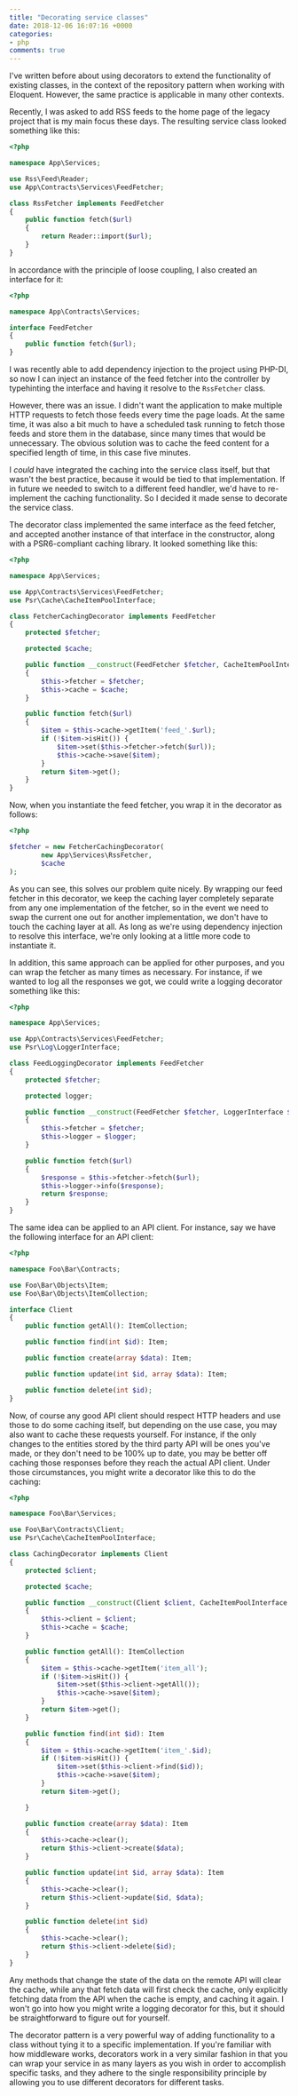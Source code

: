 ```yaml
---
title: "Decorating service classes"
date: 2018-12-06 16:07:16 +0000
categories:
- php
comments: true
---
```


I've written before about using decorators to extend the functionality of existing classes, in the context of the repository pattern when working with Eloquent. However, the same practice is applicable in many other contexts.

Recently, I was asked to add RSS feeds to the home page of the legacy project that is my main focus these days. The resulting service class looked something like this:

```php
<?php

namespace App\Services;

use Rss\Feed\Reader;
use App\Contracts\Services\FeedFetcher;

class RssFetcher implements FeedFetcher
{
    public function fetch($url)
    {
        return Reader::import($url);
    }
}
```

In accordance with the principle of loose coupling, I also created an interface for it:

```php
<?php

namespace App\Contracts\Services;

interface FeedFetcher
{
    public function fetch($url);
}
```

I was recently able to add dependency injection to the project using PHP-DI, so now I can inject an instance of the feed fetcher into the controller by typehinting the interface and having it resolve to the `RssFetcher` class.

However, there was an issue. I didn't want the application to make multiple HTTP requests to fetch those feeds every time the page loads. At the same time, it was also a bit much to have a scheduled task running to fetch those feeds and store them in the database, since many times that would be unnecessary. The obvious solution was to cache the feed content for a specified length of time, in this case five minutes.

I *could* have integrated the caching into the service class itself, but that wasn't the best practice, because it would be tied to that implementation. If in future we needed to switch to a different feed handler, we'd have to re-implement the caching functionality. So I decided it made sense to decorate the service class.

The decorator class implemented the same interface as the feed fetcher, and accepted another instance of that interface in the constructor, along with a PSR6-compliant caching library. It looked something like this:

```php
<?php

namespace App\Services;

use App\Contracts\Services\FeedFetcher;
use Psr\Cache\CacheItemPoolInterface;

class FetcherCachingDecorator implements FeedFetcher
{
    protected $fetcher;

    protected $cache;

    public function __construct(FeedFetcher $fetcher, CacheItemPoolInterface $cache)
    {
        $this->fetcher = $fetcher;
        $this->cache = $cache;
    }

    public function fetch($url)
    {
        $item = $this->cache->getItem('feed_'.$url);
        if (!$item->isHit()) {
            $item->set($this->fetcher->fetch($url));
            $this->cache->save($item);
        }
        return $item->get();
    }
}
```

Now, when you instantiate the feed fetcher, you wrap it in the decorator as follows:

```php
<?php

$fetcher = new FetcherCachingDecorator(
        new App\Services\RssFetcher,
        $cache
);
```

As you can see, this solves our problem quite nicely. By wrapping our feed fetcher in this decorator, we keep the caching layer completely separate from any one implementation of the fetcher, so in the event we need to swap the current one out for another implementation, we don't have to touch the caching layer at all. As long as we're using dependency injection to resolve this interface, we're only looking at a little more code to instantiate it.

In addition, this same approach can be applied for other purposes, and you can wrap the fetcher as many times as necessary. For instance, if we wanted to log all the responses we got, we could write a logging decorator something like this:

```php
<?php

namespace App\Services;

use App\Contracts\Services\FeedFetcher;
use Psr\Log\LoggerInterface;

class FeedLoggingDecorator implements FeedFetcher
{
    protected $fetcher;

    protected logger;

    public function __construct(FeedFetcher $fetcher, LoggerInterface $logger)
    {
        $this->fetcher = $fetcher;
        $this->logger = $logger;
    }

    public function fetch($url)
    {
        $response = $this->fetcher->fetch($url);
        $this->logger->info($response);
        return $response;
    }
}
```

The same idea can be applied to an API client. For instance, say we have the following interface for an API client:

```php
<?php

namespace Foo\Bar\Contracts;

use Foo\Bar\Objects\Item;
use Foo\Bar\Objects\ItemCollection;

interface Client
{
    public function getAll(): ItemCollection;

    public function find(int $id): Item;

    public function create(array $data): Item;

    public function update(int $id, array $data): Item;

    public function delete(int $id);
}
```

Now, of course any good API client should respect HTTP headers and use those to do some caching itself, but depending on the use case, you may also want to cache these requests yourself. For instance, if the only changes to the entities stored by the third party API will be ones you've made, or they don't need to be 100% up to date, you may be better off caching those responses before they reach the actual API client. Under those circumstances, you might write a decorator like this to do the caching:

```php
<?php

namespace Foo\Bar\Services;

use Foo\Bar\Contracts\Client;
use Psr\Cache\CacheItemPoolInterface;

class CachingDecorator implements Client
{
    protected $client;

    protected $cache;

    public function __construct(Client $client, CacheItemPoolInterface $cache)
    {
        $this->client = $client;
        $this->cache = $cache;
    }

    public function getAll(): ItemCollection
    {
        $item = $this->cache->getItem('item_all');
        if (!$item->isHit()) {
            $item->set($this->client->getAll());
            $this->cache->save($item);
        }
        return $item->get();
    }

    public function find(int $id): Item
    {
        $item = $this->cache->getItem('item_'.$id);
        if (!$item->isHit()) {
            $item->set($this->client->find($id));
            $this->cache->save($item);
        }
        return $item->get();

    }

    public function create(array $data): Item
    {
        $this->cache->clear();
        return $this->client->create($data);
    }

    public function update(int $id, array $data): Item
    {
        $this->cache->clear();
        return $this->client->update($id, $data);
    }

    public function delete(int $id)
    {
        $this->cache->clear();
        return $this->client->delete($id);
    }
}
```

Any methods that change the state of the data on the remote API will clear the cache, while any that fetch data will first check the cache, only explicitly fetching data from the API when the cache is empty, and caching it again. I won't go into how you might write a logging decorator for this, but it should be straightforward to figure out for yourself.

The decorator pattern is a very powerful way of adding functionality to a class without tying it to a specific implementation. If you're familiar with how middleware works, decorators work in a very similar fashion in that you can wrap your service in as many layers as you wish in order to accomplish specific tasks, and they adhere to the single responsibility principle by allowing you to use different decorators for different tasks.
